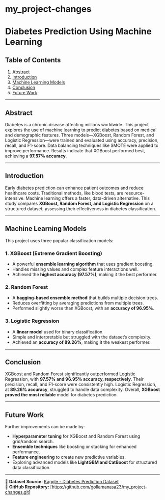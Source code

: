 # my_project-changes
# Diabetes Prediction Using Machine Learning

## Table of Contents
1. [Abstract](#abstract)
2. [Introduction](#introduction)
3. [Machine Learning Models](#machine-learning-models)
4. [Conclusion](#conclusion)
5. [Future Work](#future-work)

---

## Abstract
Diabetes is a chronic disease affecting millions worldwide. This project explores the use of machine learning to predict diabetes based on medical and demographic features. Three models—XGBoost, Random Forest, and Logistic Regression—were trained and evaluated using accuracy, precision, recall, and F1-score. Data balancing techniques like SMOTE were applied to improve performance. Results indicate that XGBoost performed best, achieving a **97.57% accuracy**.

---

## Introduction
Early diabetes prediction can enhance patient outcomes and reduce healthcare costs. Traditional methods, like blood tests, are resource-intensive. Machine learning offers a faster, data-driven alternative. This study compares **XGBoost, Random Forest, and Logistic Regression** on a structured dataset, assessing their effectiveness in diabetes classification.

---


## Machine Learning Models
This project uses three popular classification models:

### 1. **XGBoost (Extreme Gradient Boosting)**
   - A powerful **ensemble learning algorithm** that uses gradient boosting.
   - Handles missing values and complex feature interactions well.
   - Achieved the **highest accuracy (97.57%)**, making it the best performer.

### 2. **Random Forest**
   - A **bagging-based ensemble method** that builds multiple decision trees.
   - Reduces overfitting by averaging predictions from multiple trees.
   - Performed slightly worse than XGBoost, with an **accuracy of 96.95%**.

### 3. **Logistic Regression**
   - A **linear model** used for binary classification.
   - Simple and interpretable but struggled with the dataset’s complexity.
   - Achieved an **accuracy of 89.26%**, making it the weakest performer.

---

## Conclusion
XGBoost and Random Forest significantly outperformed Logistic Regression, with **97.57% and 96.95% accuracy, respectively**. Their precision, recall, and F1-score were consistently high. Logistic Regression, at **89.26% accuracy**, struggled to handle data complexity. Overall, **XGBoost proved the most reliable** model for diabetes prediction.

---

## Future Work
Further improvements can be made by:
- **Hyperparameter tuning** for XGBoost and Random Forest using grid/random search.
- **Ensemble techniques** like boosting or stacking for enhanced performance.
- **Feature engineering** to create new predictive variables.
- Exploring advanced models like **LightGBM and CatBoost** for structured data classification.

---

 
📌 **Dataset Source:** [Kaggle - Diabetes Prediction Dataset](https://www.kaggle.com/datasets/iammustafatz/diabetes-prediction-dataset)  
🔗 **GitHub Repository:** [https://github.com/gollamanasa23/my_project-changes.git]
